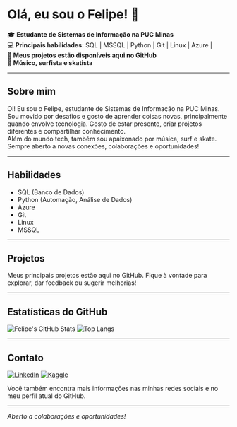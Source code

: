 # Olá, eu sou o Felipe! 👋

🎓 **Estudante de Sistemas de Informação na PUC Minas**  
💻 **Principais habilidades:** SQL | MSSQL | Python | Git | Linux | Azure |   
📂 **Meus projetos estão disponíveis aqui no GitHub**  
🎸 **Músico, surfista e skatista**  

---

## Sobre mim

Oi! Eu sou o Felipe, estudante de Sistemas de Informação na PUC Minas. Sou movido por desafios e gosto de aprender coisas novas, principalmente quando envolve tecnologia. Gosto de estar presente, criar projetos diferentes e compartilhar conhecimento.  
Além do mundo tech, também sou apaixonado por música, surf e skate.  
Sempre aberto a novas conexões, colaborações e oportunidades!

---

## Habilidades

- SQL (Banco de Dados)
- Python (Automação, Análise de Dados)
- Azure
- Git
- Linux
- MSSQL

---

## Projetos

Meus principais projetos estão aqui no GitHub. Fique à vontade para explorar, dar feedback ou sugerir melhorias!

---

## Estatísticas do GitHub

![Felipe's GitHub Stats](https://github-readme-stats.vercel.app/api?username=FelipeGMoraes&show_icons=true&theme=dracula)
![Top Langs](https://github-readme-stats.vercel.app/api/top-langs/?username=FelipeGMoraes&layout=compact&theme=dracula)

---

## Contato

[![LinkedIn](https://img.shields.io/badge/LinkedIn-blue?style=flat&logo=linkedin)](https://www.linkedin.com/in/felipeguimaraesmoraes)
[![Kaggle](https://img.shields.io/badge/Kaggle-20BEFF?style=flat&logo=kaggle&logoColor=white)](https://www.kaggle.com/moraexfelipe)

Você também encontra mais informações nas minhas redes sociais e no meu perfil atual do GitHub.

---

*Aberto a colaborações e oportunidades!*

